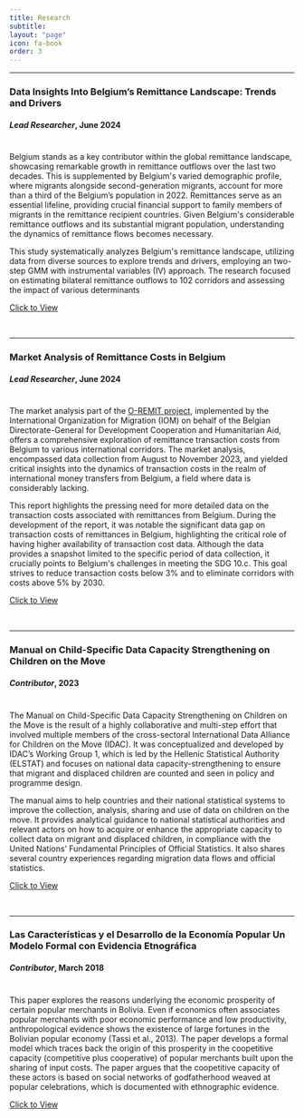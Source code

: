 ```yaml
---
title: Research
subtitle: 
layout: "page"
icon: fa-book
order: 3
---
```

***
### **Data Insights Into Belgium’s Remittance Landscape: Trends and Drivers**

#### _Lead Researcher_, June 2024

<div style="line-height:50%;">
    <br>
</div>

Belgium stands as a key contributor within the global remittance landscape, showcasing remarkable growth in remittance outflows over the last two decades. This is supplemented by Belgium's varied demographic profile, where migrants alongside second-generation migrants, account for more than a third of the Belgium’s population in 2022. Remittances serve as an essential lifeline, providing crucial financial support to family members of migrants in the remittance recipient countries. Given Belgium's considerable remittance outflows and its substantial migrant population, understanding the dynamics of remittance flows becomes necessary. 

This study systematically analyzes Belgium's remittance landscape, utilizing data from diverse sources to explore trends and drivers, employing an two-step GMM with instrumental variables (IV) approach. The research focused on estimating bilateral remittance outflows to 102 corridors and assessing the impact of various determinants

<a href='https://belgium.iom.int/sites/g/files/tmzbdl1286/files/documents/2024-06/data-insights-into-belgiums-remittance-landscape.pdf' target="_blank" rel="noopener noreferrer" download class="button">Click to View</a>

<br>

***

### **Market Analysis of Remittance Costs in Belgium**

#### _Lead Researcher_, June 2024

<div style="line-height:50%;">
    <br>
</div>

The market analysis part of the [O-REMIT project](https://belgium.iom.int/o-remit), implemented by the International Organization for Migration (IOM) on behalf of the Belgian Directorate-General for Development Cooperation and Humanitarian Aid, offers a comprehensive exploration of remittance transaction costs from Belgium to various international corridors. The market analysis, encompassed data collection from August to November 2023, and yielded critical insights into the dynamics of transaction costs in the realm of international money transfers from Belgium, a field where data is considerably lacking. 

This report highlights the pressing need for more detailed data on the transaction costs associated with remittances from Belgium. During the development of the report, it was notable the significant data gap on transaction costs of remittances in Belgium, highlighting the critical role of having higher availability of transaction cost data. Although the data provides a snapshot limited to the specific period of data collection, it crucially points to Belgium's challenges in meeting the SDG 10.c. This goal strives to reduce transaction costs below 3% and to eliminate corridors with costs above 5% by 2030.

<a href='https://belgium.iom.int/sites/g/files/tmzbdl1286/files/documents/2024-06/market-analysis-of-remittances-in-belgium.pdf' target="_blank" rel="noopener noreferrer" download class="button">Click to View</a>

<br>

***

### **Manual on Child-Specific Data Capacity Strengthening on Children on the Move**

#### _Contributor_, 2023

<div style="line-height:50%;">
    <br>
</div>

The Manual on Child-Specific Data Capacity Strengthening on Children on the Move is the result of a highly collaborative and multi-step effort that involved multiple members of the cross-sectoral International Data Alliance for Children on the Move (IDAC). It was conceptualized and developed by IDAC’s Working Group 1, which is led by the Hellenic Statistical Authority (ELSTAT) and focuses on national data capacity-strengthening to ensure that migrant and displaced children are counted and seen in policy and programme design. 

The manual aims to help countries and their national statistical systems to improve the collection, analysis, sharing and use of data on children on the move. It provides analytical guidance to national statistical authorities and relevant actors on how to acquire or enhance the appropriate capacity to collect data on migrant and displaced children, in compliance with the United Nations’ Fundamental Principles of Official Statistics. It also shares several country experiences regarding migration data flows and official statistics.

<a href='https://elstat-outsourcers.statistics.gr/UNICEF_MANUAL_2023%20booklet%20HYPERLINKS%20(1).pdf' target="_blank" rel="noopener noreferrer" download class="button">Click to View</a>

<br>

***

### **Las Características y el Desarrollo de la Economía Popular Un Modelo Formal con Evidencia Etnográfica**

#### _Contributor_, March 2018

<div style="line-height:50%;">
    <br>
</div>

This paper explores the reasons underlying the economic prosperity of certain popular merchants in Bolivia. Even if economics often associates popular merchants with poor economic performance and low productivity, anthropological evidence shows the existence of large fortunes in the Bolivian popular economy (Tassi et al., 2013). The paper develops a formal model which traces back the origin of this prosperity in the coopetitive capacity (competitive plus cooperative) of popular merchants built upon the sharing of input costs. The paper argues that the coopetitive capacity of these actors is based on social networks of godfatherhood weaved at popular celebrations, which is documented with ethnographic evidence.

<a href='https://www.inesad.edu.bo/pdf/wp2018/wp03_2018.pdf' target="_blank" rel="noopener noreferrer" download class="button">Click to View</a>

<br>


